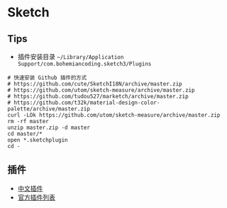 # Sketch

## Tips
* 插件安装目录 `~/Library/Application Support/com.bohemiancoding.sketch3/Plugins`

```
# 快速安装 Github 插件的方式
# https://github.com/cute/SketchI18N/archive/master.zip
# https://github.com/utom/sketch-measure/archive/master.zip
# https://github.com/tudou527/marketch/archive/master.zip
# https://github.com/t32k/material-design-color-palette/archive/master.zip
curl -LOk https://github.com/utom/sketch-measure/archive/master.zip
rm -rf master
unzip master.zip -d master
cd master/*
open *.sketchplugin
cd -
```

## 插件
* [中文插件](https://github.com/cute/SketchI18N)
* [官方插件列表](https://github.com/sketchplugins/plugin-directory)
